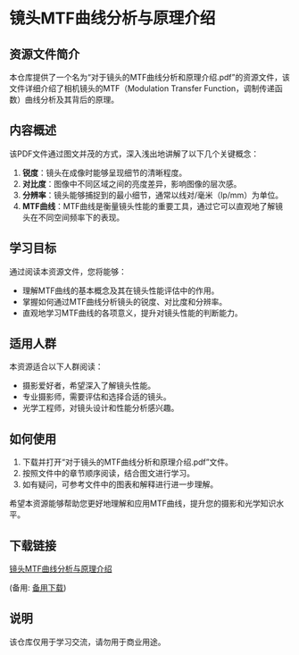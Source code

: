 # 镜头MTF曲线分析与原理介绍

## 资源文件简介

本仓库提供了一个名为“对于镜头的MTF曲线分析和原理介绍.pdf”的资源文件，该文件详细介绍了相机镜头的MTF（Modulation Transfer Function，调制传递函数）曲线分析及其背后的原理。

## 内容概述

该PDF文件通过图文并茂的方式，深入浅出地讲解了以下几个关键概念：

1. **锐度**：镜头在成像时能够呈现细节的清晰程度。
2. **对比度**：图像中不同区域之间的亮度差异，影响图像的层次感。
3. **分辨率**：镜头能够捕捉到的最小细节，通常以线对/毫米（lp/mm）为单位。
4. **MTF曲线**：MTF曲线是衡量镜头性能的重要工具，通过它可以直观地了解镜头在不同空间频率下的表现。

## 学习目标

通过阅读本资源文件，您将能够：

- 理解MTF曲线的基本概念及其在镜头性能评估中的作用。
- 掌握如何通过MTF曲线分析镜头的锐度、对比度和分辨率。
- 直观地学习MTF曲线的各项意义，提升对镜头性能的判断能力。

## 适用人群

本资源适合以下人群阅读：

- 摄影爱好者，希望深入了解镜头性能。
- 专业摄影师，需要评估和选择合适的镜头。
- 光学工程师，对镜头设计和性能分析感兴趣。

## 如何使用

1. 下载并打开“对于镜头的MTF曲线分析和原理介绍.pdf”文件。
2. 按照文件中的章节顺序阅读，结合图文进行学习。
3. 如有疑问，可参考文件中的图表和解释进行进一步理解。

希望本资源能够帮助您更好地理解和应用MTF曲线，提升您的摄影和光学知识水平。

## 下载链接
[镜头MTF曲线分析与原理介绍](https://pan.quark.cn/s/8ada0a2c3fc2) 

(备用: [备用下载](https://pan.baidu.com/s/1SREjjxfaosp0WpRmNQlXag?pwd=1234))

## 说明

该仓库仅用于学习交流，请勿用于商业用途。

